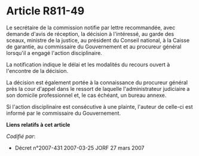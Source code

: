 # Article R811-49

Le secrétaire de la commission notifie par lettre recommandée, avec demande d'avis de réception, la décision à l'intéressé,
au garde des sceaux, ministre de la justice, au président du Conseil national, à la Caisse de garantie, au commissaire du
Gouvernement et au procureur général lorsqu'il a engagé l'action disciplinaire.

La notification indique le délai et les modalités du recours ouvert à l'encontre de la décision.

La décision est également portée à la connaissance du procureur général près la cour d'appel dans le ressort de laquelle
l'administrateur judiciaire a son domicile professionnel et, le cas échéant, un bureau annexe.

Si l'action disciplinaire est consécutive à une plainte, l'auteur de celle-ci est informé par le commissaire du Gouvernement.

**Liens relatifs à cet article**

_Codifié par_:

  - Décret n°2007-431 2007-03-25 JORF 27 mars 2007
